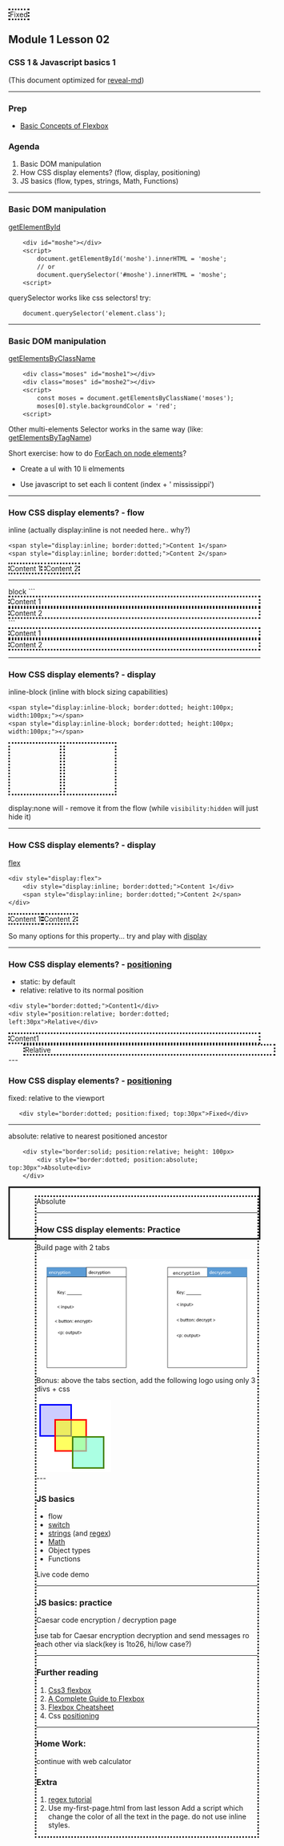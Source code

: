 ## Module 1 Lesson 02
### CSS 1 & Javascript basics 1
(This document optimized for [reveal-md](https://github.com/webpro/reveal-md))




---

### Prep
- [Basic Concepts of Flexbox](https://developer.mozilla.org/en-US/docs/Web/CSS/CSS_Flexible_Box_Layout/Basic_Concepts_of_Flexbox)

### Agenda
1. Basic DOM manipulation
2. How CSS display elements? (flow, display, positioning)
3. JS basics (flow, types, strings,  Math, Functions)

---

### Basic DOM manipulation

[getElementById](https://developer.mozilla.org/en-US/docs/Web/API/Document/getElementById)
```
    <div id="moshe"></div>
    <script>
        document.getElementById('moshe').innerHTML = 'moshe';
        // or
        document.querySelector('#moshe').innerHTML = 'moshe';
    <script>
```

querySelector works like css selectors!
try: 
```
    document.querySelector('element.class');
```
<!-- .element: class="fragment" -->

---

### Basic DOM manipulation
[getElementsByClassName](https://developer.mozilla.org/en-US/docs/Web/API/Document/getElementsByClassName)
``` 
    <div class="moses" id="moshe1"></div>
    <div class="moses" id="moshe2"></div>
    <script>
        const moses = document.getElementsByClassName('moses');
        moses[0].style.backgroundColor = 'red';
    <script>
```
Other multi-elements Selector works in the same way (like: [getElementsByTagName](https://developer.mozilla.org/en-US/docs/Web/API/Document/getElementsByTagName))


Short exercise: how to do [ForEach on node elements](https://stackoverflow.com/questions/24775725/loop-through-childnodes)?
- Create a ul with 10 li elmements
<!-- .element: class="fragment" -->
- Use javascript to set each li content (index + ' mississippi')
<!-- .element: class="fragment" -->

---

### How CSS display elements? - flow
inline (actually display:inline is not needed here.. why?)
```
<span style="display:inline; border:dotted;">Content 1</span> 
<span style="display:inline; border:dotted;">Content 2</span> 
```
<span style="display:inline; border:dotted;">Content 1</span> 
<span style="display:inline; border:dotted;">Content 2</span> 
<hr>
block
```
<span style="display:block; border:dotted;">Content 1</span> 
<span style="display:block; border:dotted;">Content 2</span> 
```
<span style="display:block; border:dotted;">Content 1</span> 
<span style="display:block; border:dotted;">Content 2</span> 

---
### How CSS display elements? - display
inline-block (inline with block sizing capabilities)
```
<span style="display:inline-block; border:dotted; height:100px; width:100px;"></span>
<span style="display:inline-block; border:dotted; height:100px; width:100px;"></span>
```
<span style="display:inline-block; border:dotted; height:100px; width:100px;"></span> 
<span style="display:inline-block; border:dotted; height:100px; width:100px;"></span> 

display:none will - remove it from the flow (while `visibility:hidden` will just hide it)

---
### How CSS display elements? - display
[flex](https://developer.mozilla.org/en-US/docs/Web/CSS/CSS_Flexible_Box_Layout/Basic_Concepts_of_Flexbox)
```
<div style="display:flex">
    <div style="display:inline; border:dotted;">Content 1</div>
    <span style="display:inline; border:dotted;">Content 2</span>
</div>
```
<div style="display:flex">
    <div style="display:inline; border:dotted;">Content 1</div>
    <span style="display:inline; border:dotted;">Content 2</span>
</div>

So many options for this property...
try <!-- .element: class="fragment" --> and play with [display](https://www.w3schools.com/cssref/pr_class_display.asp)

---

### How CSS display elements? - [positioning](https://developer.mozilla.org/en-US/docs/Web/CSS/position)
 - static: by default
 - relative: relative to its normal position
```
<div style="border:dotted;">Content1</div> 
<div style="position:relative; border:dotted; left:30px">Relative</div> 
```
<div style="border:dotted;">Content1</div> 
<div style="position:relative; border:dotted; left:30px">Relative</div> 
---

### How CSS display elements? - [positioning](https://developer.mozilla.org/en-US/docs/Web/CSS/position)
 fixed: relative to the viewport
 ```
    <div style="border:dotted; position:fixed; top:30px">Fixed</div> 
 ```
<div style="border:dotted; position:fixed; top:30px">Fixed</div> 
 
 <hr>
 
 absolute: relative to nearest positioned ancestor
 
```
    <div style="border:solid; position:relative; height: 100px>
        <div style="border:dotted; position:absolute; top:30px">Absolute<div>
    </div> 
```

<div style="border:solid; position:relative; height: 100px">
    <div style="border:dotted; position:absolute; left: 50px; top:15px">Absolute<div>
</div> 
    
---

### How CSS display elements: Practice

Build page with 2 tabs
<div style="height:220px">
    <img src="./assets/enc_dec_tabs.png">
</div>

Bonus:
above the tabs section, add the following logo using only 3 divs + css 
<div>
    <img src="./assets/3_boxes_logo.png">
</div>
---

### JS basics 
 - flow
 - [switch](https://www.w3schools.com/js/js_switch.asp)
 - [strings](https://developer.mozilla.org/en-US/docs/Web/JavaScript/Reference/Global_Objects/String) (and [regex](https://regexone.com/))
 - [Math](https://developer.mozilla.org/en-US/docs/Web/JavaScript/Reference/Global_Objects/Math)
 - Object types
 - Functions

Live code demo

---

### JS basics: practice 
Caesar code encryption / decryption page

use tab for Caesar encryption decryption and send messages ro each other via slack(key is 1to26, hi/low case?)

---
### Further reading
1. [Css3 flexbox](https://www.w3schools.com/css/css3_flexbox.asp)
2. [A Complete Guide to Flexbox](https://css-tricks.com/snippets/css/a-guide-to-flexbox/)
3. [Flexbox Cheatsheet](https://darekkay.com/dev/flexbox-cheatsheet.html)
4. Css [positioning](https://developer.mozilla.org/en-US/docs/Web/CSS/position)

---
### Home Work:
continue with web calculator

### Extra
1. [regex tutorial](https://regexone.com/)
2. Use my-first-page.html from last lesson Add a script which change the color of all the text in the page. do not use inline styles.
